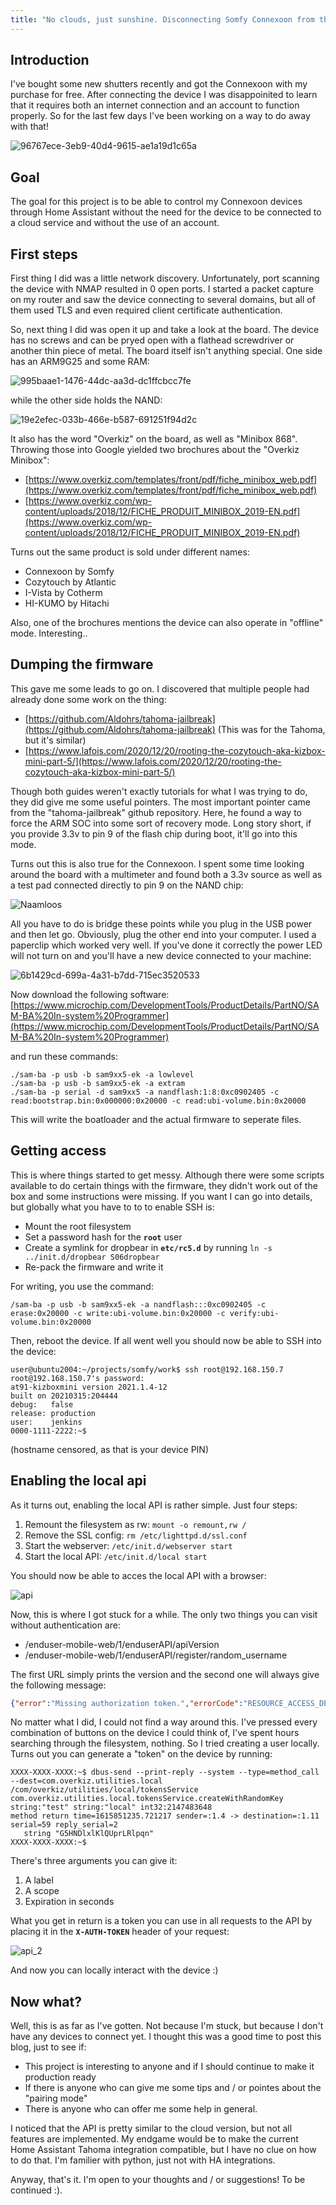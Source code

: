 ```yaml
---
title: "No clouds, just sunshine. Disconnecting Somfy Connexoon from the cloud."
---
```


## Introduction
I've bought some new shutters recently and got the Connexoon with my purchase for free. After connecting the device I was disappoinited to learn that it requires both an internet connection and an account to function properly. So for the last few days I've been working on a way to do away with that!

![96767ece-3eb9-40d4-9615-ae1a19d1c65a](/assets/img/somfy/96767ece-3eb9-40d4-9615-ae1a19d1c65a.jpg) 

## Goal
The goal for this project is to be able to control my Connexoon devices through Home Assistant without the need for the device to be connected to a cloud service and without the use of an account.

## First steps
First thing I did was a little network discovery. Unfortunately, port scanning the device with NMAP resulted in 0 open ports. I started a packet capture on my router and saw the device connecting to several domains, but all of them used TLS and even required client certificate authentication.

So, next thing I did was open it up and take a look at the board. The device has no screws and can be pryed open with a flathead screwdriver or another thin piece of metal. The board itself isn't anything special. One side has an ARM9G25 and some RAM:

![995baae1-1476-44dc-aa3d-dc1ffcbcc7fe](/assets/img/somfy/995baae1-1476-44dc-aa3d-dc1ffcbcc7fe.jpg) 

while the other side holds the NAND:

![19e2efec-033b-466e-b587-691251f94d2c](/assets/img/somfy/19e2efec-033b-466e-b587-691251f94d2c.jpg) 

It also has the word "Overkiz" on the board, as well as "Minibox 868". Throwing those into Google yielded two brochures about the "Overkiz Minibox":

- [https://www.overkiz.com/templates/front/pdf/fiche_minibox_web.pdf](https://www.overkiz.com/templates/front/pdf/fiche_minibox_web.pdf)
- [https://www.overkiz.com/wp-content/uploads/2018/12/FICHE_PRODUIT_MINIBOX_2019-EN.pdf](https://www.overkiz.com/wp-content/uploads/2018/12/FICHE_PRODUIT_MINIBOX_2019-EN.pdf)

Turns out the same product is sold under different names:

- Connexoon by Somfy
- Cozytouch by Atlantic
- I-Vista by Cotherm
- HI-KUMO by Hitachi

Also, one of the brochures mentions the device can also operate in "offline" mode. Interesting..

## Dumping the firmware
This gave me some leads to go on. I discovered that multiple people had already done some work on the thing:

- [https://github.com/Aldohrs/tahoma-jailbreak](https://github.com/Aldohrs/tahoma-jailbreak) (This was for the Tahoma, but it's similar)
- [https://www.lafois.com/2020/12/20/rooting-the-cozytouch-aka-kizbox-mini-part-5/](https://www.lafois.com/2020/12/20/rooting-the-cozytouch-aka-kizbox-mini-part-5/)

Though both guides weren't exactly tutorials for what I was trying to do, they did give me some useful pointers. The most important pointer came from the "tahoma-jailbreak" github repository. Here, he found a way to force the ARM SOC into some sort of recovery mode. Long story short, if you provide 3.3v to pin 9 of the flash chip during boot, it'll go into this mode.

Turns out this is also true for the Connexoon. I spent some time looking around the board with a multimeter and found both a 3.3v source as well as a test pad connected directly to pin 9 on the NAND chip:

![Naamloos](/assets/img/somfy/Naamloos.png) 

All you have to do is bridge these points while you plug in the USB power and then let go. Obviously, plug the other end into your computer. I used a paperclip which worked very well. If you've done it correctly the power LED will not turn on and you'll have a new device connected to your machine:

![6b1429cd-699a-4a31-b7dd-715ec3520533](/assets/img/somfy/6b1429cd-699a-4a31-b7dd-715ec3520533.jpg)

Now download the following software: [https://www.microchip.com/DevelopmentTools/ProductDetails/PartNO/SAM-BA%20In-system%20Programmer](https://www.microchip.com/DevelopmentTools/ProductDetails/PartNO/SAM-BA%20In-system%20Programmer)

and run these commands:

```shell
./sam-ba -p usb -b sam9xx5-ek -a lowlevel
./sam-ba -p usb -b sam9xx5-ek -a extram
./sam-ba -p serial -d sam9xx5 -a nandflash:1:8:0xc0902405 -c read:bootstrap.bin:0x000000:0x20000 -c read:ubi-volume.bin:0x20000
```

This will write the boatloader and the actual firmware to seperate files.

## Getting access
This is where things started to get messy. Although there were some scripts available to do certain things with the firmware, they didn't work out of the box and some instructions were missing. If you want I can go into details, but globally what you have to to to enable SSH is:

- Mount the root filesystem
- Set a password hash for the **`root`** user
- Create a symlink for dropbear in **`etc/rc5.d`** by running ```ln -s ../init.d/dropbear S06dropbear```
- Re-pack the firmware and write it

For writing, you use the command:
```shell
/sam-ba -p usb -b sam9xx5-ek -a nandflash:::0xc0902405 -c erase:0x20000 -c write:ubi-volume.bin:0x20000 -c verify:ubi-volume.bin:0x20000
```

Then, reboot the device. If all went well you should now be able to SSH into the device:

```shell
user@ubuntu2004:~/projects/somfy/work$ ssh root@192.168.150.7
root@192.168.150.7's password: 
at91-kizboxmini version 2021.1.4-12
built on 20210315:204444
debug:   false
release: production
user:    jenkins
0000-1111-2222:~$ 
```

(hostname censored, as that is your device PIN)

## Enabling the local api
As it turns out, enabling the local API is rather simple. Just four steps:

1. Remount the filesystem as rw: ```mount -o remount,rw /```
2. Remove the SSL config: ```rm /etc/lighttpd.d/ssl.conf```
3. Start the webserver: ```/etc/init.d/webserver start```
4. Start the local API: ```/etc/init.d/local start```

You should now be able to acces the local API with a browser:

![api](/assets/img/somfy/api.png) 

Now, this is where I got stuck for a while. The only two things you can visit without authentication are:

- /enduser-mobile-web/1/enduserAPI/apiVersion
- /enduser-mobile-web/1/enduserAPI/register/random_username

The first URL simply prints the version and the second one will always give the following message:

```json
{"error":"Missing authorization token.","errorCode":"RESOURCE_ACCESS_DENIED"}
```

No matter what I did, I could not find a way around this. I've pressed every combination of buttons on the device I could think of, I've spent hours searching through the filesystem, nothing. So I tried creating a user locally. Turns out you can generate a "token" on the device by running:

```shell
XXXX-XXXX-XXXX:~$ dbus-send --print-reply --system --type=method_call --dest=com.overkiz.utilities.local /com/overkiz/utilities/local/tokensService com.overkiz.utilities.local.tokensService.createWithRandomKey string:"test" string:"local" int32:2147483648
method return time=1615851235.721217 sender=:1.4 -> destination=:1.11 serial=59 reply_serial=2
   string "G5HNDlxlKlQUprLRlpqn"
XXXX-XXXX-XXXX:~$ 
```

There's three arguments you can give it:

1. A label
2. A scope
3. Expiration in seconds

What you get in return is a token you can use in all requests to the API by placing it in the **`X-AUTH-TOKEN`** header of your request:

![api_2](/assets/img/somfy/api_2.png) 

And now you can locally interact with the device :)

## Now what?
Well, this is as far as I've gotten. Not because I'm stuck, but because I don't have any devices to connect yet. I thought this was a good time to post this blog, just to see if:

- This project is interesting to anyone and if I should continue to make it production ready
- If there is anyone who can give me some tips and / or pointes about the "pairing mode"
- There is anyone who can offer me some help in general.

I noticed that the API is pretty similar to the cloud version, but not all features are implemented. My endgame would be to make the current Home Assistant Tahoma integration compatible, but I have no clue on how to do that. I'm familier with python, just not with HA integrations.

Anyway, that's it. I'm open to your thoughts and / or suggestions! To be continued :).

